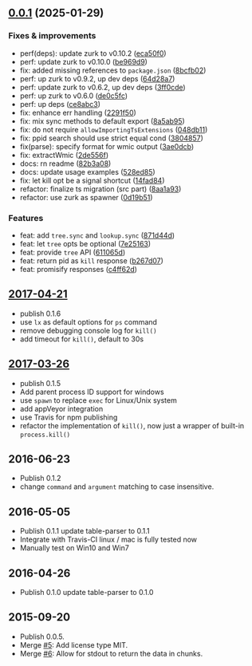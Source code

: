 ## [0.0.1](https://github.com/webpod/ps/compare/undefined...v0.0.1) (2025-01-29)

### Fixes & improvements
* perf(deps): update zurk to v0.10.2 ([eca50f0](https://github.com/webpod/ps/commit/eca50f0e73be5ac4e7c5d9a8f94d16c62ac65f79))
* perf: update zurk to v0.10.0 ([be969d9](https://github.com/webpod/ps/commit/be969d97d614197473d00fe1e6656e0dc6369832))
* fix: added missing references to `package.json` ([8bcfb02](https://github.com/webpod/ps/commit/8bcfb028b958d708e6362818e860446ca985fb9b))
* perf: up zurk to v0.9.2, up dev deps ([64d28a7](https://github.com/webpod/ps/commit/64d28a7a0af09bc948ece45bcf2a849959a57648))
* perf: update zurk to v0.6.2, up dev deps ([3ff0cde](https://github.com/webpod/ps/commit/3ff0cde38ef2eb8e771ece2418939ca3b5f41243))
* perf: up zurk to v0.6.0 ([de0c5fc](https://github.com/webpod/ps/commit/de0c5fc7c7c0e487d9b5934662eda5eb67e49b22))
* perf: up deps ([ce8abc3](https://github.com/webpod/ps/commit/ce8abc35b8acf23373b9adce9f757d01121e866c))
* fix: enhance err handling ([2291f50](https://github.com/webpod/ps/commit/2291f509946a7ce9e43b1dd90fc50fad12f90dc1))
* fix: mix sync methods to default export ([8a5ab95](https://github.com/webpod/ps/commit/8a5ab95d23689c770d668aaf9ae8b859c9e4cf12))
* fix: do not require `allowImportingTsExtensions` ([048db11](https://github.com/webpod/ps/commit/048db114b2c5e478b762ff42724cfb357d11b03c))
* fix: ppid search should use strict equal cond ([3804857](https://github.com/webpod/ps/commit/38048570ea1f57a3da59988da78238204af7ada6))
* fix(parse): specify format for wmic output ([3ae0dcb](https://github.com/webpod/ps/commit/3ae0dcbf9c0a1ce1edc21052755dc0d188c3c287))
* fix: extractWmic ([2de556f](https://github.com/webpod/ps/commit/2de556f1b1e6731f8e6d5b31af0669c99df9ac63))
* docs: rn readme ([82b3a08](https://github.com/webpod/ps/commit/82b3a08aeaa1d7e8a03c22a3d224fc818894b83e))
* docs: update usage examples ([528ed85](https://github.com/webpod/ps/commit/528ed856b1d86fb99ccd750f3a45163cb2557d41))
* fix: let kill opt be a signal shortcut ([14fad84](https://github.com/webpod/ps/commit/14fad847587ab1de0cf28ea3612839d7a59615f1))
* refactor: finalize ts migration (src part) ([8aa1a93](https://github.com/webpod/ps/commit/8aa1a9383327d9bde5ba81356013edb4c19876d0))
* refactor: use zurk as spawner ([0d19b51](https://github.com/webpod/ps/commit/0d19b5184dc3c411adbab6a3721a8304a93a3b5a))

### Features
* feat: add `tree.sync` and `lookup.sync` ([871d44d](https://github.com/webpod/ps/commit/871d44d8fb90844af7496806fa7d1ac5fd15a31d))
* feat: let `tree` opts be optional ([7e25163](https://github.com/webpod/ps/commit/7e25163d676b616b188428134d2cc7eb9a0a3748))
* feat: provide `tree` API ([611065d](https://github.com/webpod/ps/commit/611065dec82c6ed51b7de315721eaebc44b98111))
* feat: return pid as `kill` response ([b267d07](https://github.com/webpod/ps/commit/b267d0780c0229990cb24452b8fd5cdf9e44ff69))
* feat: promisify responses ([c4ff62d](https://github.com/webpod/ps/commit/c4ff62d4731adeaf89dd0e9e055c17a7bb477686))

## [2017-04-21](https://github.com/neekey/ps/pull/48)
- publish 0.1.6
- use `lx` as default options for `ps` command
- remove debugging console log for `kill()`
- add timeout for `kill()`, default to 30s

## [2017-03-26](https://github.com/neekey/ps/pull/35)
- publish 0.1.5
- Add parent process ID support for windows
- use `spawn` to replace `exec` for Linux/Unix system
- add appVeyor integration
- use Travis for npm publishing
- refactor the implementation of `kill()`, now just a wrapper of built-in `process.kill()`

## 2016-06-23
- Publish 0.1.2
- change `command` and `argument` matching to case insensitive.

## 2016-05-05
- Publish 0.1.1 update table-parser to 0.1.1
- Integrate with Travis-CI linux / mac is fully tested now
- Manually test on Win10 and Win7

## 2016-04-26
- Publish 0.1.0 update table-parser to 0.1.0

## 2015-09-20

- Publish 0.0.5.
- Merge [#5](https://github.com/neekey/ps/pull/5): Add license type MIT.
- Merge [#6](https://github.com/neekey/ps/pull/6): Allow for stdout to return the data in chunks.
